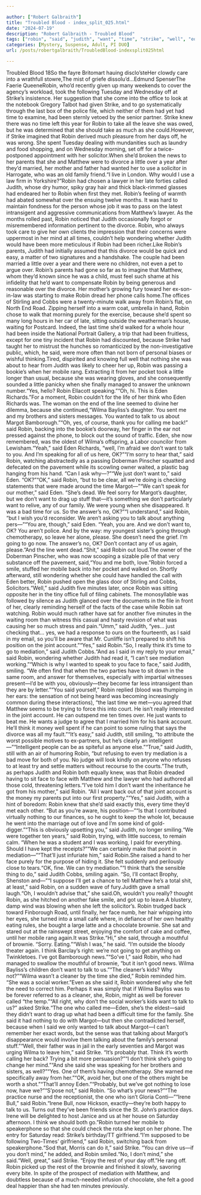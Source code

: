 ```yaml
---

author: ["Robert Galbraith"]
title: "Troubled Blood - index_split_025.html"
date: "2024-07-19"
description: "Robert Galbraith - Troubled Blood"
tags: ["robin", "said", "judith", "want", "time", "strike", "well", "eden", "think", "ok", "matthew", "talk", "u", "yes", "wilma", "back", "face", "divorce", "little", "would", "one", "year", "much", "parent", "mother"]
categories: [Mystery, Suspense, Adult, PI DUO]
url: /posts/robertgalbraith/TroubledBlood-indexsplit025html

---
```



Troubled Blood
18So the fayre Britomart hauing disclo’steHer clowdy care into a wrathfull stowre,The mist of griefe dissolu’d…Edmund SpenserThe Faerie QueeneRobin, who’d recently given up many weekends to cover the agency’s workload, took the following Tuesday and Wednesday off at Strike’s insistence. Her suggestion that she come into the office to look at the notebook Gregory Talbot had given Strike, and to go systematically through the last box of the police file, which neither of them had yet had time to examine, had been sternly vetoed by the senior partner. Strike knew there was no time left this year for Robin to take all the leave she was owed, but he was determined that she should take as much as she could.However, if Strike imagined that Robin derived much pleasure from her days off, he was wrong. She spent Tuesday dealing with mundanities such as laundry and food shopping, and on Wednesday morning, set off for a twice-postponed appointment with her solicitor.When she’d broken the news to her parents that she and Matthew were to divorce a little over a year after they’d married, her mother and father had wanted her to use a solicitor in Harrogate, who was an old family friend.“I live in London. Why would I use a law firm in Yorkshire?”Robin had chosen a lawyer in her late forties called Judith, whose dry humor, spiky gray hair and thick black-rimmed glasses had endeared her to Robin when first they met. Robin’s feeling of warmth had abated somewhat over the ensuing twelve months. It was hard to maintain fondness for the person whose job it was to pass on the latest intransigent and aggressive communications from Matthew’s lawyer. As the months rolled past, Robin noticed that Judith occasionally forgot or misremembered information pertinent to the divorce. Robin, who always took care to give her own clients the impression that their concerns were uppermost in her mind at all times, couldn’t help wondering whether Judith would have been more meticulous if Robin had been richer.Like Robin’s parents, Judith had initially assumed that this divorce would be quick and easy, a matter of two signatures and a handshake. The couple had been married a little over a year and there were no children, not even a pet to argue over. Robin’s parents had gone so far as to imagine that Matthew, whom they’d known since he was a child, must feel such shame at his infidelity that he’d want to compensate Robin by being generous and reasonable over the divorce. Her mother’s growing fury toward her ex-son-in-law was starting to make Robin dread her phone calls home.The offices of Stirling and Cobbs were a twenty-minute walk away from Robin’s flat, on North End Road. Zipping herself into a warm coat, umbrella in hand, Robin chose to walk that morning purely for the exercise, because she’d spent so many long hours in her car of late, sitting outside the weatherman’s house, waiting for Postcard. Indeed, the last time she’d walked for a whole hour had been inside the National Portrait Gallery, a trip that had been fruitless, except for one tiny incident that Robin had discounted, because Strike had taught her to mistrust the hunches so romanticized by the non-investigative public, which, he said, were more often than not born of personal biases or wishful thinking.Tired, dispirited and knowing full well that nothing she was about to hear from Judith was likely to cheer her up, Robin was passing a bookie’s when her mobile rang. Extracting it from her pocket took a little longer than usual, because she was wearing gloves, and she consequently sounded a little panicky when she finally managed to answer the unknown number.“Yes, hello? Robin Ellacott speaking.”“Oh, hi. This is Eden Richards.”For a moment, Robin couldn’t for the life of her think who Eden Richards was. The woman on the end of the line seemed to divine her dilemma, because she continued,“Wilma Bayliss’s daughter. You sent me and my brothers and sisters messages. You wanted to talk to us about Margot Bamborough.”“Oh, yes, of course, thank you for calling me back!” said Robin, backing into the bookie’s doorway, her finger in the ear not pressed against the phone, to block out the sound of traffic. Eden, she now remembered, was the oldest of Wilma’s offspring, a Labor councilor from Lewisham.“Yeah,” said Eden Richards, “well, I’m afraid we don’t want to talk to you. And I’m speaking for all of us here, OK?”“I’m sorry to hear that,” said Robin, watching abstractedly as a passing Doberman Pinscher squatted and defecated on the pavement while its scowling owner waited, a plastic bag hanging from his hand. “Can I ask why—?”“We just don’t want to,” said Eden. “OK?”“OK,” said Robin, “but to be clear, all we’re doing is checking statements that were made around the time Margot—”“We can’t speak for our mother,” said Eden. “She’s dead. We feel sorry for Margot’s daughter, but we don’t want to drag up stuff that—it’s something we don’t particularly want to relive, any of our family. We were young when she disappeared. It was a bad time for us. So the answer’s no, OK?”“I understand,” said Robin, “but I wish you’d reconsider. We aren’t asking you to talk about anything pers—”“You are, though,” said Eden. “Yeah, you are. And we don’t want to, OK? You aren’t police. And by the way: my youngest sister’s going through chemotherapy, so leave her alone, please. She doesn’t need the grief. I’m going to go now. The answer’s no, OK? Don’t contact any of us again, please.”And the line went dead.“Shit,” said Robin out loud.The owner of the Doberman Pinscher, who was now scooping a sizable pile of that very substance off the pavement, said,“You and me both, love.”Robin forced a smile, stuffed her mobile back into her pocket and walked on. Shortly afterward, still wondering whether she could have handled the call with Eden better, Robin pushed open the glass door of Stirling and Cobbs, Solicitors.“Well,” said Judith five minutes later, once Robin was sitting opposite her in the tiny office full of filing cabinets. The monosyllable was followed by silence as Judith glanced over the documents in the file in front of her, clearly reminding herself of the facts of the case while Robin sat watching. Robin would much rather have sat for another five minutes in the waiting room than witness this casual and hasty revision of what was causing her so much stress and pain.“Umm,” said Judith, “yes… just checking that… yes, we had a response to ours on the fourteenth, as I said in my email, so you’ll be aware that Mr. Cunliffe isn’t prepared to shift his position on the joint account.”“Yes,” said Robin.“So, I really think it’s time to go to mediation,” said Judith Cobbs.“And as I said in my reply to your email,” said Robin, wondering whether Judith had read it, “I can’t see mediation working.”“Which is why I wanted to speak to you face to face,” said Judith, smiling. “We often find that when the two parties have to sit down in the same room, and answer for themselves, especially with impartial witnesses present—I’d be with you, obviously—they become far less intransigent than they are by letter.”“You said yourself,” Robin replied (blood was thumping in her ears: the sensation of not being heard was becoming increasingly common during these interactions), “the last time we met—you agreed that Matthew seems to be trying to force this into court. He isn’t really interested in the joint account. He can outspend me ten times over. He just wants to beat me. He wants a judge to agree that I married him for his bank account. He’ll think it money well spent if he can point to some ruling that says the divorce was all my fault.”“It’s easy,” said Judith, still smiling, “to attribute the worst possible motives to ex-partners, but he’s clearly an intelligent—”“Intelligent people can be as spiteful as anyone else.”“True,” said Judith, still with an air of humoring Robin, “but refusing to even try mediation is a bad move for both of you. No judge will look kindly on anyone who refuses to at least try and settle matters without recourse to the courts.”The truth, as perhaps Judith and Robin both equally knew, was that Robin dreaded having to sit face to face with Matthew and the lawyer who had authored all those cold, threatening letters.“I’ve told him I don’t want the inheritance he got from his mother,” said Robin. “All I want back out of that joint account is the money my parents put into our first property.”“Yes,” said Judith, with a hint of boredom: Robin knew that she’d said exactly this, every time they’d met each other. “But as you’re aware, his position—”“Is that I contributed virtually nothing to our finances, so he ought to keep the whole lot, because he went into the marriage out of love and I’m some kind of gold-digger.”“This is obviously upsetting you,” said Judith, no longer smiling.“We were together ten years,” said Robin, trying, with little success, to remain calm. “When he was a student and I was working, I paid for everything. Should I have kept the receipts?”“We can certainly make that point in mediation—”“That’ll just infuriate him,” said Robin.She raised a hand to her face purely for the purpose of hiding it. She felt suddenly and perilously close to tears.“OK, fine. We can try mediation.”“I think that’s the sensible thing to do,” said Judith Cobbs, smiling again. “So, I’ll contact Brophy, Shenston and—”“I suppose I’ll get a chance to tell Matthew he’s a total shit, at least,” said Robin, on a sudden wave of fury.Judith gave a small laugh.“Oh, I wouldn’t advise that,” she said.Oh, wouldn’t you really? thought Robin, as she hitched on another fake smile, and got up to leave.A blustery, damp wind was blowing when she left the solicitor’s. Robin trudged back toward Finborough Road, until finally, her face numb, her hair whipping into her eyes, she turned into a small café where, in defiance of her own healthy eating rules, she bought a large latte and a chocolate brownie. She sat and stared out at the rainswept street, enjoying the comfort of cake and coffee, until her mobile rang again.It was Strike.“Hi,” she said, through a mouthful of brownie. “Sorry. Eating.”“Wish I was,” he said. “I’m outside the bloody theater again. I think Barclay’s right: we’re not going to get anything on Twinkletoes. I’ve got Bamborough news.”“So’ve I,” said Robin, who had managed to swallow the mouthful of brownie, “but it isn’t good news. Wilma Bayliss’s children don’t want to talk to us.”“The cleaner’s kids? Why not?”“Wilma wasn’t a cleaner by the time she died,” Robin reminded him. “She was a social worker.”Even as she said it, Robin wondered why she felt the need to correct him. Perhaps it was simply that if Wilma Bayliss was to be forever referred to as a cleaner, she, Robin, might as well be forever called “the temp.”“All right, why don’t the social worker’s kids want to talk to us?” asked Strike.“The one who called me—Eden, she’s the eldest—said they didn’t want to drag up what had been a difficult time for the family. She said it had nothing to do with Margot—but then she contradicted herself, because when I said we only wanted to talk about Margot—I can’t remember her exact words, but the sense was that talking about Margot’s disappearance would involve them talking about the family’s personal stuff.”“Well, their father was in jail in the early seventies and Margot was urging Wilma to leave him,” said Strike. “It’s probably that. Think it’s worth calling her back? Trying a bit more persuasion?”“I don’t think she’s going to change her mind.”“And she said she was speaking for her brothers and sisters, as well?”“Yes. One of them’s having chemotherapy. She warned me specifically away from her.”“OK, avoid her, but one of the others might be worth a shot.”“That’ll annoy Eden.”“Probably, but we’ve got nothing to lose now, have we?”“S’pose not,” said Robin. “So what’s your news?”“The practice nurse and the receptionist, the one who isn’t Gloria Conti—”“Irene Bull,” said Robin.“Irene Bull, now Hickson, exactly—they’re both happy to talk to us. Turns out they’ve been friends since the St. John’s practice days. Irene will be delighted to host Janice and us at her house on Saturday afternoon. I think we should both go.”Robin turned her mobile to speakerphone so that she could check the rota she kept on her phone. The entry for Saturday read: Strike’s birthday/TT girlfriend.“I’m supposed to be following Two-Times’ girlfriend,” said Robin, switching back from speakerphone.“Sod that, Morris can do it,” said Strike. “You can drive us—if you don’t mind,” he added, and Robin smiled.“No, I don’t mind,” she said.“Well, great,” said Strike. “Enjoy the rest of your day off.”He rang off. Robin picked up the rest of the brownie and finished it slowly, savoring every bite. In spite of the prospect of mediation with Matthew, and doubtless because of a much-needed infusion of chocolate, she felt a good deal happier than she had ten minutes previously.
